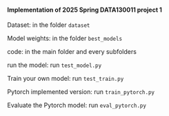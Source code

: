 #### Implementation of 2025 Spring DATA130011 project 1

Dataset: in the folder `dataset`

Model weights: in the folder `best_models`

code: in the main folder and every subfolders

run the model: run `test_model.py`

Train your own model: run `test_train.py`

Pytorch implemented version: run `train_pytorch.py`

Evaluate the Pytorch model: run `eval_pytorch.py`
